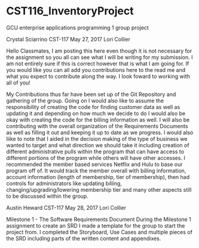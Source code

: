 # CST116_InventoryProject
GCU enterprise applications programming 1 group project

Crystal Sciarrino
CST-117
May 27, 2017
Lori Collier

Hello Classmates,
I am posting this here even though it is not necessary for the assignment so you all can see what I will be writing for my submission. I am not entirely sure if this is correct however that is what I am going for. If you would like you can all add you contributions here to the read me and what you expect to contribute along the way. I look foward to working with all of you!

My Contributions thus far have been set up of the Git Repository and gathering of the group. Going on I would also like to assume the responsibility of creating the code for finding customer data as well as updating it and depending on how much we decide to do I would also be okay with creating the code for the billing information as well. I will also be contributing with the overall organization of the Requirements Documents as well as filling it out and keeping it up to date as we progress. 
I would also liike to note that I aided in the decision making of the type of business we wanted to target and what direction we should take it including creation of different administrative pulls within the program that can have access to different portions of the program while others will have other accesses. I recommended the member based services Netflix and Hulu to base our program off of. It would track the member overall with billing information, account information (length of membership, tier of membership), then had controls for administrators like updating billing, changing/upgrading/lowering membership tier and many other aspects still to be discussed within the group. 

Austin Heward
CST-117
May 28, 2017
Lori Collier

Milestone 1 - The Software Requirements Document
During the Milestone 1 assignment to create an SRD I made a template for the group to start the project from. 
I completed the Storyboard, Use Cases and multiple pieces of the SRD including parts of the written content and
appendixes.
